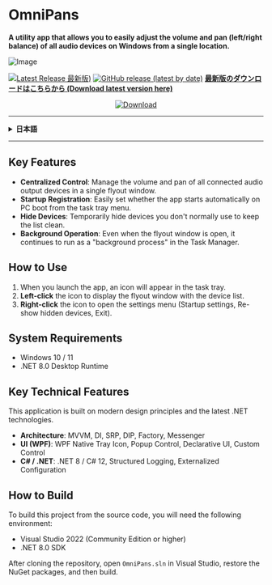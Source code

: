 # OmniPans

**A utility app that allows you to easily adjust the volume and pan (left/right balance) of all audio devices on Windows from a single location.**

![Image](https://github.com/user-attachments/assets/048eb8e1-6a1f-498a-ac20-95d065f40b48)

[![Latest Release 最新版)](https://img.shields.io/github/v/release/SatsukiAnakawa/OmniPans)](https://github.com/SatsukiAnakawa/OmniPans/releases/latest)
[![GitHub release (latest by date)](https://img.shields.io/github/v/release/SatsukiAnakawa/OmniPans)](https://github.com/SatsukiAnakawa/OmniPans/releases/latest)
[**最新版のダウンロードはこちらから (Download latest version here)**](https://github.com/SatsukiAnakawa/OmniPans/releases/latest)
<p align="center">
  <a href="https://github.com/SatsukiAnakawa/OmniPans/releases/latest">
    <img src="https://img.shields.io/badge/Download-Now-blue.svg?logo=github&style=for-the-badge" alt="Download">
  </a>
</p>


<hr>

<details>
<summary><strong>日本語</strong></summary>

## OmniPans

**Windowsの全オーディオデバイスの音量とパン（左右バランス）を、一つの場所から手軽に調整できるユーティリティアプリです。**

### 主な機能
* **集中コントロール**: 接続されている全ての音声出力デバイスの音量とパンを、一つのフライアウトウィンドウで管理できます。
* **スタートアップ登録**: PCの起動時に、アプリを自動で立ち上げるかどうかをタスクトレイメニューから簡単に設定できます。
* **デバイスの非表示**: 普段使わないデバイスを一時的に非表示にして、リストをスッキリさせることができます。
* **バックグラウンド動作**: フライアウトウィンドウを開いても、タスクマネージャー上では「バックグラウンドプロセス」として動作し続けます。

### 使い方

1.  アプリを起動すると、タスクトレイにアイコンが表示されます。
2.  アイコンを**左クリック**すると、デバイス一覧のフライアウトウィンドウが表示されます。
3.  アイコンを**右クリック**すると、設定メニュー（スタートアップ設定、非表示デバイスの再表示、終了）が開きます。

### 動作環境

* Windows 10 / 11
* .NET 8.0 Desktop Runtime

### 主な技術的特徴

このアプリケーションは、モダンな設計原則と最新の.NET技術に基づいて構築されています。

* **アーキテクチャ**: MVVM, DI, SRP, DIP, Factory, Messenger
* **UI (WPF)**: WPF Native Tray Icon, Popup Control, Declarative UI, Custom Control
* **C# / .NET**: .NET 8 / C# 12, Structured Logging, Externalized Configuration

### ビルド方法

* Visual Studio 2022 (Community Edition以上)
* .NET 8.0 SDK

</details>

<hr>

## Key Features
* **Centralized Control**: Manage the volume and pan of all connected audio output devices in a single flyout window.
* **Startup Registration**: Easily set whether the app starts automatically on PC boot from the task tray menu.
* **Hide Devices**: Temporarily hide devices you don't normally use to keep the list clean.
* **Background Operation**: Even when the flyout window is open, it continues to run as a "background process" in the Task Manager.

## How to Use

1.  When you launch the app, an icon will appear in the task tray.
2.  **Left-click** the icon to display the flyout window with the device list.
3.  **Right-click** the icon to open the settings menu (Startup settings, Re-show hidden devices, Exit).

## System Requirements

* Windows 10 / 11
* .NET 8.0 Desktop Runtime

## Key Technical Features

This application is built on modern design principles and the latest .NET technologies.

* **Architecture**: MVVM, DI, SRP, DIP, Factory, Messenger
* **UI (WPF)**: WPF Native Tray Icon, Popup Control, Declarative UI, Custom Control
* **C# / .NET**: .NET 8 / C# 12, Structured Logging, Externalized Configuration

## How to Build

To build this project from the source code, you will need the following environment:

* Visual Studio 2022 (Community Edition or higher)
* .NET 8.0 SDK

After cloning the repository, open `OmniPans.sln` in Visual Studio, restore the NuGet packages, and then build.
